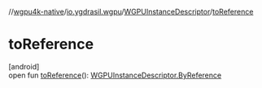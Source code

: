 //[wgpu4k-native](../../../index.md)/[io.ygdrasil.wgpu](../index.md)/[WGPUInstanceDescriptor](index.md)/[toReference](to-reference.md)

# toReference

[android]\
open fun [toReference](to-reference.md)(): [WGPUInstanceDescriptor.ByReference](../../io.ygdrasil.wgpu.android/-w-g-p-u-instance-descriptor/-by-reference/index.md)